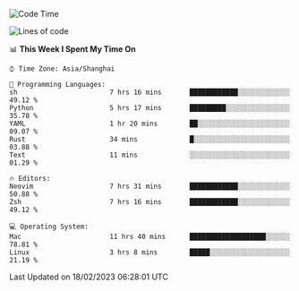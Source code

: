 <!--START_SECTION:waka-->
![Code Time](http://img.shields.io/badge/Code%20Time-1%2C156%20hrs%2031%20mins-blue)

![Lines of code](https://img.shields.io/badge/From%20Hello%20World%20I%27ve%20Written-65%20Thousand%20lines%20of%20code-blue)

📊 **This Week I Spent My Time On** 

```text
⌚︎ Time Zone: Asia/Shanghai

💬 Programming Languages: 
sh                       7 hrs 16 mins       ████████████░░░░░░░░░░░░░   49.12 % 
Python                   5 hrs 17 mins       █████████░░░░░░░░░░░░░░░░   35.78 % 
YAML                     1 hr 20 mins        ██░░░░░░░░░░░░░░░░░░░░░░░   09.07 % 
Rust                     34 mins             █░░░░░░░░░░░░░░░░░░░░░░░░   03.88 % 
Text                     11 mins             ░░░░░░░░░░░░░░░░░░░░░░░░░   01.29 % 

🔥 Editors: 
Neovim                   7 hrs 31 mins       ████████████░░░░░░░░░░░░░   50.88 % 
Zsh                      7 hrs 16 mins       ████████████░░░░░░░░░░░░░   49.12 % 

💻 Operating System: 
Mac                      11 hrs 40 mins      ███████████████████░░░░░░   78.81 % 
Linux                    3 hrs 8 mins        █████░░░░░░░░░░░░░░░░░░░░   21.19 % 

```


 Last Updated on 18/02/2023 06:28:01 UTC
<!--END_SECTION:waka-->
